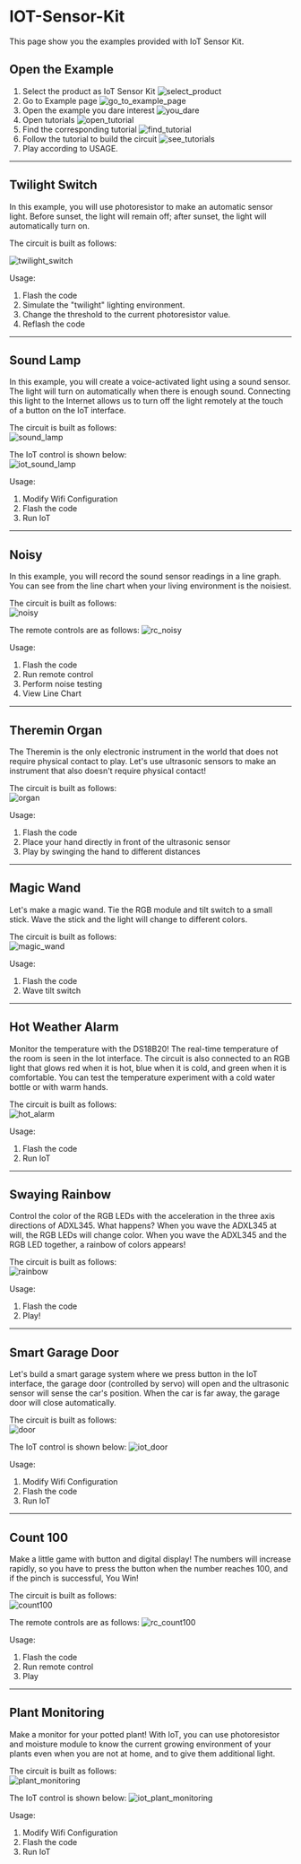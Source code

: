# IOT-Sensor-Kit
This page show you the examples provided with IoT Sensor Kit.

## Open the Example
1. Select the product as IoT Sensor Kit
![select_product](img/select_product.png)
2. Go to Example page
![go_to_example_page](img/go_to_example_page.png)
3. Open the example you dare interest
![you_dare](img/you_dare.png)
4. Open tutorials
![open_tutorial](img/open_tutorial.png)
4. Find the corresponding tutorial
![find_tutorial](img/find_tutorial.png)
5. Follow the tutorial to build the circuit
![see_tutorials](img/see_tutorials.png)
6. Play according to USAGE.

-------------------------------
## Twilight Switch
In this example, you will use photoresistor to make an automatic sensor light. Before sunset, the light will remain off; after sunset, the light will automatically turn on.

The circuit is built as follows:  

![twilight_switch](img/twilight_switch.jpg)

Usage:  
1. Flash the code
2. Simulate the "twilight" lighting environment.
3. Change the threshold to the current photoresistor value.
4. Reflash the code


--------------------------------------
## Sound Lamp
In this example, you will create a voice-activated light using a sound sensor. The light will turn on automatically when there is enough sound. Connecting this light to the Internet allows us to turn off the light remotely at the touch of a button on the IoT interface.

The circuit is built as follows:    
![sound_lamp](img/sound_lamp.jpg)

The IoT control is shown below:   
![iot_sound_lamp](img/iot_sound_lamp.png)

Usage:
1. Modify Wifi Configuration
2. Flash the code
3. Run IoT


--------------------------------------------------------------

## Noisy
In this example, you will record the sound sensor readings in a line graph. You can see from the line chart when your living environment is the noisiest.

The circuit is built as follows:    
![noisy](img/noisy.jpg)

The remote controls are as follows: 
![rc_noisy](img/rc_noisy.png)

Usage:  
1. Flash the code
2. Run remote control
3. Perform noise testing
4. View Line Chart
-----------------------------------------------------------

## Theremin Organ
The Theremin is the only electronic instrument in the world that does not require physical contact to play. Let's use ultrasonic sensors to make an instrument that also doesn't require physical contact!

The circuit is built as follows:  
![organ](img/organ.jpg)

Usage:
1. Flash the code
2. Place your hand directly in front of the ultrasonic sensor
3. Play by swinging the hand to different distances

----------------------------------------------------------
## Magic Wand
Let's make a magic wand. Tie the RGB module and tilt switch to a small stick. Wave the stick and the light will change to different colors.

The circuit is built as follows:  
![magic_wand](img/magic_wand.jpg)

Usage:
1. Flash the code
2. Wave tilt switch

-------------------------------------------------------------
## Hot Weather Alarm
Monitor the temperature with the DS18B20! The real-time temperature of the room is seen in the Iot interface. The circuit is also connected to an RGB light that glows red when it is hot, blue when it is cold, and green when it is comfortable. You can test the temperature experiment with a cold water bottle or with warm hands.

The circuit is built as follows:  
![hot_alarm](img/hot_alarm.jpg)

Usage:
1. Flash the code
2. Run IoT
---------------------------------------
## Swaying Rainbow
Control the color of the RGB LEDs with the acceleration in the three axis directions of ADXL345. What happens? When you wave the ADXL345 at will, the RGB LEDs will change color. When you wave the ADXL345 and the RGB LED together, a rainbow of colors appears!

The circuit is built as follows:    
![rainbow](img/rainbow.jpg)

Usage:
1. Flash the code
2. Play!

-------------------------------------
## Smart Garage Door
Let's build a smart garage system where we press button in the IoT interface, the garage door (controlled by servo) will open and the ultrasonic sensor will sense the car's position. When the car is far away, the garage door will close automatically.

The circuit is built as follows:    
![door](img/door.jpg)

The IoT control is shown below: 
![iot_door](img/iot_door.png)

Usage:
1. Modify Wifi Configuration 
2. Flash the code
3. Run IoT

-------------------------------------
## Count 100
Make a little game with button and digital display! The numbers will increase rapidly, so you have to press the button when the number reaches 100, and if the pinch is successful, You Win!

The circuit is built as follows:    
![count100](img/count100.jpg)

The remote controls are as follows: 
![rc_count100](img/rc_count100.png)

Usage:
1. Flash the code
2. Run remote control
3. Play

-----------------------------
## Plant Monitoring
Make a monitor for your potted plant! With IoT, you can use photoresistor and moisture module to know the current growing environment of your plants even when you are not at home, and to give them additional light.

The circuit is built as follows:    
![plant_monitoring](img/plant_monitoring.jpg)

The IoT control is shown below: 
![iot_plant_monitoring](img/iot_plant_monitoring.png)

Usage:
1. Modify Wifi Configuration 
2. Flash the code
3. Run IoT
